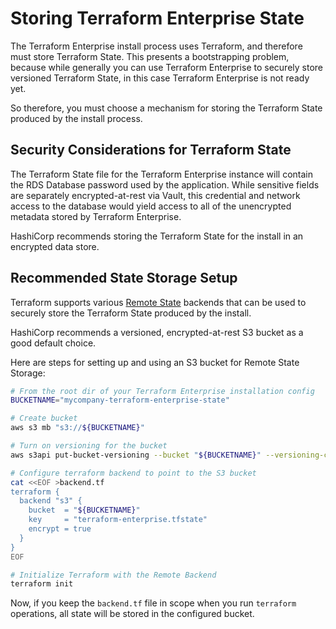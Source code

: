 # Storing Terraform Enterprise State

The Terraform Enterprise install process uses Terraform, and therefore must store Terraform State. This presents a bootstrapping problem, because while generally you can use Terraform Enterprise to securely store versioned Terraform State, in this case Terraform Enterprise is not ready yet.

So therefore, you must choose a mechanism for storing the Terraform State produced by the install process.

## Security Considerations for Terraform State

The Terraform State file for the Terraform Enterprise instance will contain the RDS Database password used by the application. While sensitive fields are separately encrypted-at-rest via Vault, this credential and network access to the database would yield access to all of the unencrypted metadata stored by Terraform Enterprise.

HashiCorp recommends storing the Terraform State for the install in an encrypted data store.

## Recommended State Storage Setup

Terraform supports various [Remote State](https://www.terraform.io/docs/state/remote.html) backends that can be used to securely store the Terraform State produced by the install.

HashiCorp recommends a versioned, encrypted-at-rest S3 bucket as a good default choice.

Here are steps for setting up and using an S3 bucket for Remote State Storage:

```bash
# From the root dir of your Terraform Enterprise installation config
BUCKETNAME="mycompany-terraform-enterprise-state"

# Create bucket
aws s3 mb "s3://${BUCKETNAME}"

# Turn on versioning for the bucket
aws s3api put-bucket-versioning --bucket "${BUCKETNAME}" --versioning-configuration status=Enabled

# Configure terraform backend to point to the S3 bucket
cat <<EOF >backend.tf
terraform {
  backend "s3" {
    bucket  = "${BUCKETNAME}"
    key     = "terraform-enterprise.tfstate"
    encrypt = true
  }
}
EOF

# Initialize Terraform with the Remote Backend
terraform init 
```

Now, if you keep the `backend.tf` file in scope when you run `terraform` operations, all state will be stored in the configured bucket.
